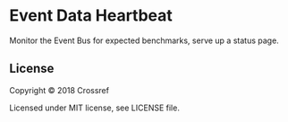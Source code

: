 # Event Data Heartbeat

Monitor the Event Bus for expected benchmarks, serve up a status page.

## License

Copyright © 2018 Crossref

Licensed under MIT license, see LICENSE file.